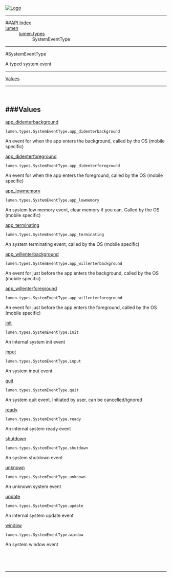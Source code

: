 
[![Logo](../../../images/logo.png)](../../../index.html)

---


##[API Index](../../../api/index.html#lumen.types)   
[lumen](../)     
&emsp;&emsp;&emsp;[lumen.types](./)   
&emsp;&emsp;&emsp;&emsp;&emsp;&emsp;SystemEventType

---

#SystemEventType

A typed system event

---


[Values](#Values)   


---

&nbsp;   

<a class="lift" name="Values" ></a>
###Values   
---
<a class="lift" name="app_didenterbackground" href="#app_didenterbackground">app_didenterbackground</a>



`lumen.types.SystemEventType.app_didenterbackground`

<span class="small_desc_flat"> An event for when the app enters the background, called by the OS (mobile specific) </span>   

<a class="lift" name="app_didenterforeground" href="#app_didenterforeground">app_didenterforeground</a>



`lumen.types.SystemEventType.app_didenterforeground`

<span class="small_desc_flat"> An event for when the app enters the foreground, called by the OS (mobile specific) </span>   

<a class="lift" name="app_lowmemory" href="#app_lowmemory">app_lowmemory</a>



`lumen.types.SystemEventType.app_lowmemory`

<span class="small_desc_flat"> An system low memory event, clear memory if you can. Called by the OS (mobile specific) </span>   

<a class="lift" name="app_terminating" href="#app_terminating">app_terminating</a>



`lumen.types.SystemEventType.app_terminating`

<span class="small_desc_flat"> An system terminating event, called by the OS (mobile specific) </span>   

<a class="lift" name="app_willenterbackground" href="#app_willenterbackground">app_willenterbackground</a>



`lumen.types.SystemEventType.app_willenterbackground`

<span class="small_desc_flat"> An event for just before the app enters the background, called by the OS (mobile specific) </span>   

<a class="lift" name="app_willenterforeground" href="#app_willenterforeground">app_willenterforeground</a>



`lumen.types.SystemEventType.app_willenterforeground`

<span class="small_desc_flat"> An event for just before the app enters the foreground, called by the OS (mobile specific) </span>   

<a class="lift" name="init" href="#init">init</a>



`lumen.types.SystemEventType.init`

<span class="small_desc_flat"> An internal system init event </span>   

<a class="lift" name="input" href="#input">input</a>



`lumen.types.SystemEventType.input`

<span class="small_desc_flat"> An system input event </span>   

<a class="lift" name="quit" href="#quit">quit</a>



`lumen.types.SystemEventType.quit`

<span class="small_desc_flat"> An system quit event. Initiated by user, can be cancelled/ignored </span>   

<a class="lift" name="ready" href="#ready">ready</a>



`lumen.types.SystemEventType.ready`

<span class="small_desc_flat"> An internal system ready event </span>   

<a class="lift" name="shutdown" href="#shutdown">shutdown</a>



`lumen.types.SystemEventType.shutdown`

<span class="small_desc_flat"> An system shutdown event </span>   

<a class="lift" name="unknown" href="#unknown">unknown</a>



`lumen.types.SystemEventType.unknown`

<span class="small_desc_flat"> An unknown system event </span>   

<a class="lift" name="update" href="#update">update</a>



`lumen.types.SystemEventType.update`

<span class="small_desc_flat"> An internal system update event </span>   

<a class="lift" name="window" href="#window">window</a>



`lumen.types.SystemEventType.window`

<span class="small_desc_flat"> An system window event </span>   

&nbsp;   



&nbsp;
&nbsp;
&nbsp;

---  


&nbsp;   
&nbsp;   